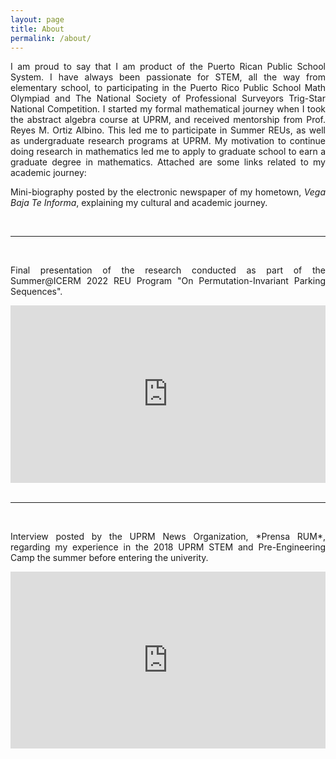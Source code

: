 ```yaml
---
layout: page
title: About
permalink: /about/
---
```

<p align="justify">
I am proud to say that I am product of the Puerto Rican Public School System. I have always been passionate for STEM, all the way from elementary school, 
to participating in the Puerto Rico Public School Math Olympiad and The National Society of Professional Surveyors Trig-Star National Competition. I started
my formal mathematical journey when I took the abstract algebra course at UPRM, and received mentorship from Prof. Reyes M. Ortiz Albino. This led me to participate 
in Summer REUs, as well as undergraduate research programs at UPRM. My motivation to continue doing research in mathematics led me to apply to graduate
school to earn a graduate degree in mathematics. Attached are some links related to my academic journey:
</p>
<p align="justify">
Mini-biography posted by the electronic newspaper of my hometown, <i>Vega Baja Te Informa</i>, explaining my cultural and academic journey.
</p>

<div id="fb-root"></div>
<script async defer crossorigin="anonymous" src="https://connect.facebook.net/en_US/sdk.js#xfbml=1&version=v17.0" nonce="XYZ"></script>

<div style="max-width: 560px; width: 100%; margin: 0 auto; text-align: center;">
  <div class="fb-post" 
       data-href="https://www.facebook.com/vegabajateinforma/posts/642005397959682" 
       data-show-text="true" 
       data-width="100%">
  </div>
</div>

<br>
<hr>
<br>

<p align="justify">
Final presentation of the research conducted as part of the Summer@ICERM 2022 REU Program "On Permutation-Invariant Parking Sequences".
</p>

<!-- Panopto responsive embed -->
<div style="position: relative; padding-bottom: 56.25%; height: 0; overflow: hidden; max-width: 100%; margin: 0 auto;">
  <iframe 
    src="https://brown.hosted.panopto.com/Panopto/Pages/Embed.aspx?id=2e350578-3784-48d7-abfc-aee70108ed63&autoplay=false&offerviewer=true&showtitle=false&showbrand=false&start=0"
    frameborder="0" allowfullscreen
    style="position: absolute; top: 0; left: 0; width: 100%; height: 100%; border:none;">
  </iframe>
</div>

<br>
<hr>
<br>

<p align="justify">
Interview posted by the UPRM News Organization, *Prensa RUM*, regarding my experience in the 2018 UPRM STEM and Pre-Engineering Camp the summer before entering the univerity.
</p>

<!-- YouTube responsive embed -->
<div style="position: relative; padding-bottom: 56.25%; height: 0; overflow: hidden; max-width: 100%; margin: 0 auto;">
  <iframe 
    src="https://www.youtube.com/embed/sNTfmJjSI60?start=144"
    title="YouTube video player"
    frameborder="0"
    allow="accelerometer; autoplay; clipboard-write; encrypted-media; gyroscope; picture-in-picture; web-share"
    allowfullscreen
    style="position: absolute; top: 0; left: 0; width: 100%; height: 100%;">
  </iframe>
</div>


